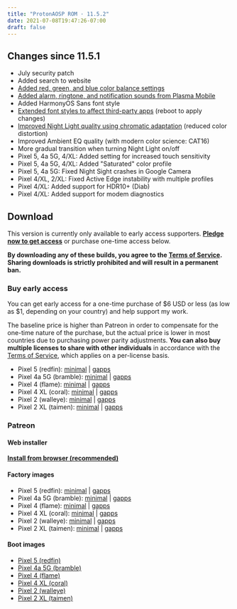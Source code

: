 ```yaml
---
title: "ProtonAOSP ROM · 11.5.2"
date: 2021-07-08T19:47:26-07:00
draft: false
---
```


## Changes since 11.5.1

- July security patch
- Added search to website
- [Added red, green, and blue color balance settings](https://protonaosp.kdrag0n.dev/screenshots#customization)
- [Added alarm, ringtone, and notification sounds from Plasma Mobile](https://protonaosp.kdrag0n.dev/screenshots#sounds)
- Added HarmonyOS Sans font style
- [Extended font styles to affect third-party apps](https://protonaosp.kdrag0n.dev/screenshots#customization) (reboot to apply changes)
- [Improved Night Light quality using chromatic adaptation](https://protonaosp.kdrag0n.dev/screenshots#night-light-improvements) (reduced color distortion)
- Improved Ambient EQ quality (with modern color science: CAT16)
- More gradual transition when turning Night Light on/off
- Pixel 5, 4a 5G, 4/XL: Added setting for increased touch sensitivity
- Pixel 5, 4a 5G, 4/XL: Added "Saturated" color profile
- Pixel 5, 4a 5G: Fixed Night Sight crashes in Google Camera
- Pixel 4/XL, 2/XL: Fixed Active Edge instability with multiple profiles
- Pixel 4/XL: Added support for HDR10+ (Diab)
- Pixel 4/XL: Added support for modem diagnostics

## Download

This version is currently only available to early access supporters. **[Pledge now to get access](https://patreon.com/kdrag0n)** or purchase one-time access below.

**By downloading any of these builds, you agree to the [Terms of Service](https://kdrag0n.dev/terms-of-service). Sharing downloads is strictly prohibited and will result in a permanent ban.**

### Buy early access

You can get early access for a one-time purchase of $6 USD or less (as low as $1, depending on your country) and help support my work.

The baseline price is higher than Patreon in order to compensate for the one-time nature of the purchase, but the actual price is lower in most countries due to purchasing power parity adjustments. **You can also buy multiple licenses to share with other individuals** in accordance with the [Terms of Service](https://kdrag0n.dev/terms-of-service), which applies on a per-license basis.

- Pixel 5 (redfin): [minimal](https://patreon.kdrag0n.dev/buy/exclusive/proton-aosp_redfin-factory_11.5.2-test1.zip) | [gapps](https://patreon.kdrag0n.dev/buy/exclusive/proton-aosp_redfin-factory_11.5.2-test1-gapps.zip)
- Pixel 4a 5G (bramble): [minimal](https://patreon.kdrag0n.dev/buy/exclusive/proton-aosp_bramble-factory_11.5.2-test1.zip) | [gapps](https://patreon.kdrag0n.dev/buy/exclusive/proton-aosp_bramble-factory_11.5.2-test1-gapps.zip)
- Pixel 4 (flame): [minimal](https://patreon.kdrag0n.dev/buy/exclusive/proton-aosp_flame-factory_11.5.2-test1.zip) | [gapps](https://patreon.kdrag0n.dev/buy/exclusive/proton-aosp_flame-factory_11.5.2-test1-gapps.zip)
- Pixel 4 XL (coral): [minimal](https://patreon.kdrag0n.dev/buy/exclusive/proton-aosp_coral-factory_11.5.2-test1.zip) | [gapps](https://patreon.kdrag0n.dev/buy/exclusive/proton-aosp_coral-factory_11.5.2-test1-gapps.zip)
- Pixel 2 (walleye): [minimal](https://patreon.kdrag0n.dev/buy/exclusive/proton-aosp_walleye-factory_11.5.2-test1.zip) | [gapps](https://patreon.kdrag0n.dev/buy/exclusive/proton-aosp_walleye-factory_11.5.2-test1-gapps.zip)
- Pixel 2 XL (taimen): [minimal](https://patreon.kdrag0n.dev/buy/exclusive/proton-aosp_taimen-factory_11.5.2-test1.zip) | [gapps](https://patreon.kdrag0n.dev/buy/exclusive/proton-aosp_taimen-factory_11.5.2-test1-gapps.zip)

### Patreon

#### Web installer

**[Install from browser (recommended)](https://patreon.kdrag0n.dev/protonaosp-install/)**

#### Factory images

- Pixel 5 (redfin): [minimal](https://patreon.kdrag0n.dev/exclusive/proton-aosp_redfin-factory_11.5.2-test1.zip) | [gapps](https://patreon.kdrag0n.dev/exclusive/proton-aosp_redfin-factory_11.5.2-test1-gapps.zip)
- Pixel 4a 5G (bramble): [minimal](https://patreon.kdrag0n.dev/exclusive/proton-aosp_bramble-factory_11.5.2-test1.zip) | [gapps](https://patreon.kdrag0n.dev/exclusive/proton-aosp_bramble-factory_11.5.2-test1-gapps.zip)
- Pixel 4 (flame): [minimal](https://patreon.kdrag0n.dev/exclusive/proton-aosp_flame-factory_11.5.2-test1.zip) | [gapps](https://patreon.kdrag0n.dev/exclusive/proton-aosp_flame-factory_11.5.2-test1-gapps.zip)
- Pixel 4 XL (coral): [minimal](https://patreon.kdrag0n.dev/exclusive/proton-aosp_coral-factory_11.5.2-test1.zip) | [gapps](https://patreon.kdrag0n.dev/exclusive/proton-aosp_coral-factory_11.5.2-test1-gapps.zip)
- Pixel 2 (walleye): [minimal](https://patreon.kdrag0n.dev/exclusive/proton-aosp_walleye-factory_11.5.2-test1.zip) | [gapps](https://patreon.kdrag0n.dev/exclusive/proton-aosp_walleye-factory_11.5.2-test1-gapps.zip)
- Pixel 2 XL (taimen): [minimal](https://patreon.kdrag0n.dev/exclusive/proton-aosp_taimen-factory_11.5.2-test1.zip) | [gapps](https://patreon.kdrag0n.dev/exclusive/proton-aosp_taimen-factory_11.5.2-test1-gapps.zip)

#### Boot images

- [Pixel 5 (redfin)](https://patreon.kdrag0n.dev/protonaosp-boot/proton-aosp_redfin-factory_11.5.2-test1_boot.img)
- [Pixel 4a 5G (bramble)](https://patreon.kdrag0n.dev/protonaosp-boot/proton-aosp_bramble-factory_11.5.2-test1_boot.img)
- [Pixel 4 (flame)](https://patreon.kdrag0n.dev/protonaosp-boot/proton-aosp_flame-factory_11.5.2-test1_boot.img)
- [Pixel 4 XL (coral)](https://patreon.kdrag0n.dev/protonaosp-boot/proton-aosp_coral-factory_11.5.2-test1_boot.img)
- [Pixel 2 (walleye)](https://patreon.kdrag0n.dev/protonaosp-boot/proton-aosp_walleye-factory_11.5.2-test1_boot.img)
- [Pixel 2 XL (taimen)](https://patreon.kdrag0n.dev/protonaosp-boot/proton-aosp_taimen-factory_11.5.2-test1_boot.img)
